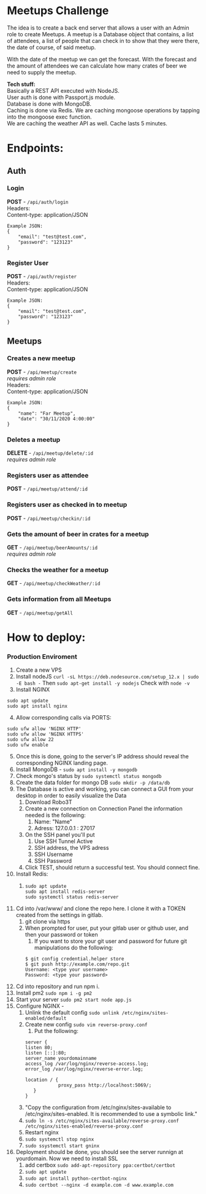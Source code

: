 # Meetups Challenge
The idea is to create a back end server that allows a user with an Admin role to create Meetups.
A meetup is a Database object that contains, a list of attendees, a list of people that can check in to show that they were there, the date of course, of said meetup.

With the date of the meetup we can get the forecast.
With the forecast and the amount of attendees we can calculate how many crates of beer we need to supply the meetup.

**Tech stuff:**  
Basically a REST API executed with NodeJS.  
User auth is done with Passport.js module.  
Database is done with MongoDB.  
Caching is done via Redis. We are caching mongoose operations by tapping into the mongoose exec function.     
We are caching the weather API as well. Cache lasts 5 minutes.  

# Endpoints: 

## Auth
### Login
**POST** - `/api/auth/login`    
Headers:  
Content-type: application/JSON  
``` 
Example JSON:
{
    "email": "test@test.com",
    "password": "123123"
}

```
### Register User
**POST** - `/api/auth/register`    
Headers:  
Content-type: application/JSON  
``` 
Example JSON:
{
    "email": "test@test.com",
    "password": "123123"
}

```

## Meetups

### Creates a new meetup
**POST** - `/api/meetup/create`    
*requires admin role*  
Headers:  
Content-type: application/JSON  
``` 
Example JSON:
{
    "name": "Far Meetup",
    "date": "30/11/2020 4:00:00"
}

```
### Deletes a meetup
**DELETE** - `/api/meetup/delete/:id`    
*requires admin role*  

### Registers user as attendee
**POST** - `/api/meetup/attend/:id`    

### Registers user as checked in to meetup
**POST** - `/api/meetup/checkin/:id`    

### Gets the amount of beer in crates for a meetup
**GET** - `/api/meetup/beerAmounts/:id`    
*requires admin role* 

### Checks the weather for a meetup
**GET** - `/api/meetup/checkWeather/:id`    

### Gets information from all Meetups
**GET** - `/api/meetup/getAll`


# How to deploy:
### Production Enviroment

1. Create a new VPS
2. Install nodeJS
`curl -sL https://deb.nodesource.com/setup_12.x | sudo -E bash -`
Then
`sudo apt-get install -y nodejs`
Check with `node -v`
3. Install NGINX 
``` 
sudo apt update
sudo apt install nginx
```
4. Allow corresponding calls via PORTS:
```
sudo ufw allow 'NGINX HTTP'
sudo ufw allow 'NGINX HTTPS'
sudo ufw allow 22
sudo ufw enable
```
5. Once this is done, going to the server's IP address should reveal the corresponding NGINX landing page.
6. Install MongoDB - `sudo apt install -y mongodb`
7. Check mongo's status by `sudo systemctl status mongodb`
8. Create the data folder for mongo DB `sudo mkdir -p /data/db`
9.  The Database is active and working, you can connect a GUI from your desktop in order to easily visualize the Data
    1.  Download Robo3T
    2.  Create a new connection on Connection Panel the information needed is the following:
        1.  Name: "Name"
        2.  Adress: 127.0.0.1 : 27017
    3.  On the SSH panel you'll put
        1.  Use SSH Tunnel Active
        2.  SSH address, the VPS adress
        3.  SSH Username
        4.  SSH Password
    4.  Click TEST, should return a successful test. You should connect fine.
10. Install Redis:
    1.  ```
        sudo apt update
        sudo apt install redis-server   
        sudo systemctl status redis-server
        ```
11. Cd into /var/www/ and clone the repo here. I clone it with a TOKEN created from the settings in gitlab.
    1.  git clone via https
    2.  When prompted for user, put your gitlab user or github user, and then your password or token
        1.  If you want to store your git user and password for future git manipulations do the following:
        ```
        $ git config credential.helper store
        $ git push http://example.com/repo.git
        Username: <type your username>
        Password: <type your password>
        ```
12. Cd into repository and run npm i.
13. Install pm2 `sudo npm i -g pm2`
14. Start your server `sudo pm2 start node app.js`
15. Configure NGINX -
    1.  Unlink the default config `sudo unlink /etc/nginx/sites-enabled/default`
    2.  Create new config `sudo vim reverse-proxy.conf`
        1.  Put the following: 
        ```
        server {
        listen 80;
        listen [::]:80;
        server_name yourdomainname
        access_log /var/log/nginx/reverse-access.log;
        error_log /var/log/nginx/reverse-error.log;

        location / {
                    proxy_pass http://localhost:5069/;
           }
        }

    3.  "Copy the configuration from /etc/nginx/sites-available to /etc/nginx/sites-enabled. It is recommended to use a symbolic link."
    4.  `sudo ln -s /etc/nginx/sites-available/reverse-proxy.conf /etc/nginx/sites-enabled/reverse-proxy.conf`
    5.  Restart nginx 
    6.  `sudo systemctl stop nginx`
    7.  `sudo ssystemctl start gninx`
16. Deployment should be done, you should see the server runnign at yourdomain. Now we need to install SSL
    1.  add certbox `sudo add-apt-repository ppa:certbot/certbot`
    2.  `sudo apt update`
    3.  `sudo apt install python-certbot-nginx`
    4.  `sudo certbot --nginx -d example.com -d www.example.com`




